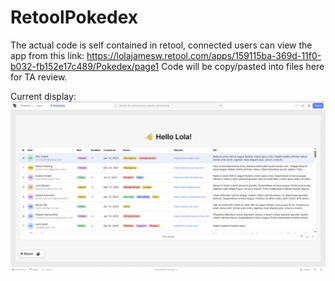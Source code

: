 # RetoolPokedex
The actual code is self contained in retool, connected users can view the app from this link: https://lolajamesw.retool.com/apps/159115ba-369d-11f0-b032-fb152e17c489/Pokedex/page1
Code will be copy/pasted into files here for TA review.

Current display:
![alt text](./RetoolDemo.png)
